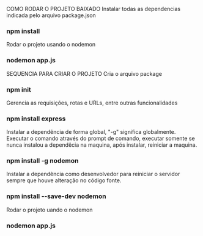 COMO RODAR O PROJETO BAIXADO
Instalar todas as dependencias indicada pelo arquivo package.json
### npm install

Rodar o projeto usando o nodemon
### nodemon app.js

SEQUENCIA PARA CRIAR O PROJETO
Cria o arquivo package
### npm init

Gerencia as requisições, rotas e URLs, entre outras funcionalidades
### npm install express

Instalar a dependência de forma global, "-g" significa globalmente. Executar o comando através do prompt de comando, executar somente se nunca instalou a dependêcia na maquina, após instalar, reiniciar a maquina.
### npm install -g nodemon

Instalar a dependência como desenvolvedor para reiniciar o servidor sempre que houve alteração no código fonte.
### npm install --save-dev nodemon

Rodar o projeto uando o nodemon
### nodemon app.js